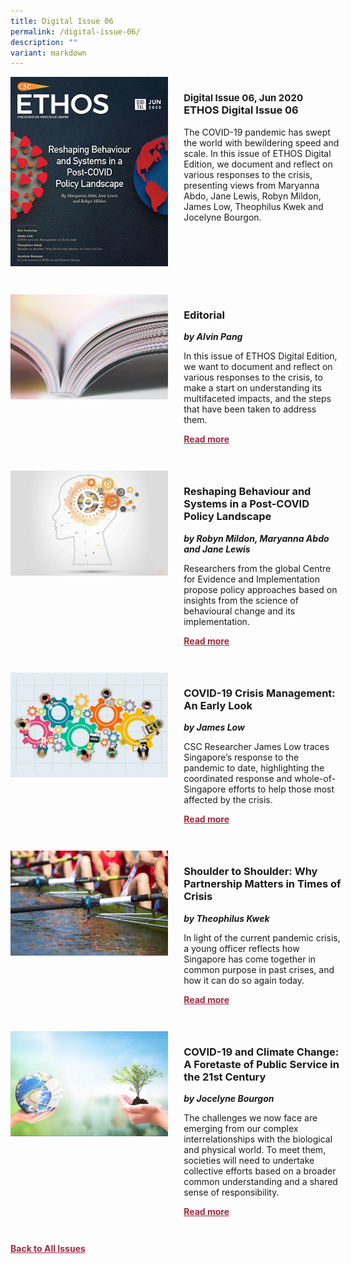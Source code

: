 ```yaml
---
title: Digital Issue 06
permalink: /digital-issue-06/
description: ""
variant: markdown
---
```

<style>

.back a
{
	color: #9f2943;
	font-weight: bold;
	}
	
.cat
   {
   font-size: 15px;
   }

.text
{
	width: 50%;
}	
	
.img1 img
{
margin-top:25px;	
}	
	
.img img
{
margin-top:15px;	
}		
	
.button1 a
{
	color: #9f2943;
	font-weight:bold;
}
	

.grid-container {
	display: grid;
	grid-template-columns: 50% 50%;
	grid-column-gap: 5%;
	margin-bottom: 5%;
	}	
	
@media only screen and (max-width: 600px) {
	.grid-container {
		display: block;
	}
}	
</style>


<div class="grid-container">
	<div><img src="/images/Ethos_Thumbnails_Cover/ethosdigital06.jpg"></div>
	<div>
		<h3><span class="cat">Digital Issue 06, Jun 2020</span><br>ETHOS Digital Issue 06</h3>
		<p>The COVID-19 pandemic has swept the world with bewildering speed and scale. In this issue of ETHOS Digital Edition, we document and reflect on various responses to the crisis, presenting views from Maryanna Abdo, Jane Lewis, Robyn Mildon, James Low, Theophilus Kwek and Jocelyne Bourgon.</p>
		<div class="button1"><a href=""></a></div>
	</div>
</div>

<br>

<div class="grid-container">
	<div><img src="/images/Landing_Banner_Images/tile_editorial.jpg"></div>
	<div>
		<h3>Editorial</h3>
		<b><i>by Alvin Pang</i></b>
		<p>In this issue of ETHOS Digital Edition, we want to document and reflect on various responses to the crisis, to make a start on understanding its multifaceted impacts, and the steps that have been taken to address them.</p>
		<div class="button1"><a href="/digital-issue-06/editorial/">Read more</a></div>
	</div>
</div>

<br>

<div class="grid-container">
	<div><img src="/images/Cropped_images/Ethos_Digital_06/D6_Teaser_Reshaping%20Behaviour%20and%20Systems.jpg"></div>
	<div>
		<h3>Reshaping Behaviour and Systems in a Post-COVID Policy Landscape</h3>
		<b><i>by Robyn Mildon, Maryanna Abdo and Jane Lewis</i></b>
		<p>Researchers from the global Centre for Evidence and Implementation propose policy approaches based on insights from the science of behavioural change and its implementation.</p>
		<div class="button1"><a href="/digital-issue-06/reshaping-behaviour-and-systems-in-a-post-covid-policy-landscape/">Read more</a></div>
	</div>
</div>

<br>

<div class="grid-container">
	<div><img src="/images/Cropped_images/Ethos_Digital_06/D6_Teaser_COVID-19%20Crisis%20Management%20Early%20Look.jpg"></div>
	<div>
		<h3>COVID-19 Crisis Management: An Early Look</h3>
		<b><i>by James Low</i></b>
		<p>CSC Researcher James Low traces Singapore’s response to the pandemic to date, highlighting the coordinated response and whole-of-Singapore efforts to help those most affected by the crisis.</p>
		<div class="button1"><a href="/digital-issue-06/covid-19-crisis-management-an-early-look/">Read more</a></div>
	</div>
</div>

<br>

<div class="grid-container">
	<div><img src="/images/Cropped_images/Ethos_Digital_06/D6_Teaser_Shoulder%20to%20Shoulder.jpg"></div>
	<div>
		<h3>Shoulder to Shoulder: Why Partnership Matters in Times of Crisis</h3>
		<b><i>by Theophilus Kwek</i></b>
		<p>In light of the current pandemic crisis, a young officer reflects how Singapore has come together in common purpose in past crises, and how it can do so again today.</p>
		<div class="button1"><a href="/digital-issue-06/shoulder-to-shoulder-why-partnership-matters-in-times-of-crisis/">Read more</a></div>
	</div>
</div>

<br>

<div class="grid-container">
	<div><img src="/images/Cropped_images/Ethos_Digital_06/D6_Teaser_COVID-19%20and%20Climate%20Change.jpg"></div>
	<div>
		<h3>COVID-19 and Climate Change: A Foretaste of Public Service in the 21st Century</h3>
		<b><i>by Jocelyne Bourgon</i></b>
		<p>The challenges we now face are emerging from our complex interrelationships with the biological and physical world. To meet them, societies will need to undertake collective efforts based on a broader common understanding and a shared sense of responsibility.</p>
		<div class="button1"><a href="/digital-issue-06/covid-19-and-climate-change-a-foretaste-of-public-service-in-the-21st-century/">Read more</a></div>
	</div>
</div>

<br>



<div class="back">
<a href="/all-issues/">Back to All Issues</a>
</div>